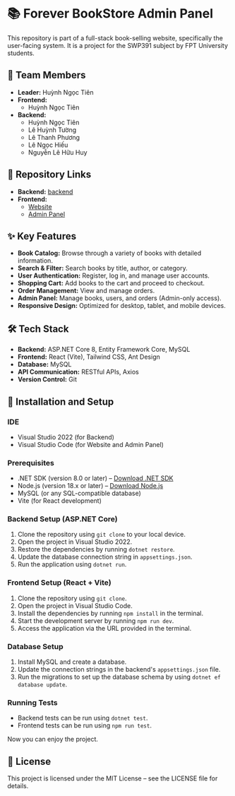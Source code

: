 # 📚 Forever BookStore Admin Panel

This repository is part of a full-stack book-selling website, specifically the user-facing system. It is a project for the SWP391 subject by FPT University students.

## 👥 Team Members
- **Leader:** Huỳnh Ngọc Tiên
- **Frontend:**
  - Huỳnh Ngọc Tiên
- **Backend:**
  - Huỳnh Ngọc Tiên
  - Lê Huỳnh Tường
  - Lê Thanh Phương
  - Lê Ngọc Hiếu
  - Nguyễn Lê Hữu Huy

## 🔗 Repository Links
- **Backend:** [backend](https://github.com/Lain4504/backend.git)
- **Frontend:**
  - [Website](https://github.com/Lain4504/website.git)
  - [Admin Panel](https://github.com/Lain4504/adminpanel.git)

## ✨ Key Features
- **Book Catalog:** Browse through a variety of books with detailed information.
- **Search & Filter:** Search books by title, author, or category.
- **User Authentication:** Register, log in, and manage user accounts.
- **Shopping Cart:** Add books to the cart and proceed to checkout.
- **Order Management:** View and manage orders.
- **Admin Panel:** Manage books, users, and orders (Admin-only access).
- **Responsive Design:** Optimized for desktop, tablet, and mobile devices.

## 🛠️ Tech Stack
- **Backend:** ASP.NET Core 8, Entity Framework Core, MySQL
- **Frontend:** React (Vite), Tailwind CSS, Ant Design
- **Database:** MySQL
- **API Communication:** RESTful APIs, Axios
- **Version Control:** Git

## 🚀 Installation and Setup

### IDE
- Visual Studio 2022 (for Backend)
- Visual Studio Code (for Website and Admin Panel)

### Prerequisites
- .NET SDK (version 8.0 or later) – [Download .NET SDK](https://dotnet.microsoft.com/download)
- Node.js (version 18.x or later) – [Download Node.js](https://nodejs.org/)
- MySQL (or any SQL-compatible database)
- Vite (for React development)

### Backend Setup (ASP.NET Core)
1. Clone the repository using `git clone` to your local device.
2. Open the project in Visual Studio 2022.
3. Restore the dependencies by running `dotnet restore`.
4. Update the database connection string in `appsettings.json`.
5. Run the application using `dotnet run`.

### Frontend Setup (React + Vite)
1. Clone the repository using `git clone`.
2. Open the project in Visual Studio Code.
3. Install the dependencies by running `npm install` in the terminal.
4. Start the development server by running `npm run dev`.
5. Access the application via the URL provided in the terminal.

### Database Setup
1. Install MySQL and create a database.
2. Update the connection strings in the backend's `appsettings.json` file.
3. Run the migrations to set up the database schema by using `dotnet ef database update`.

### Running Tests
- Backend tests can be run using `dotnet test`.
- Frontend tests can be run using `npm run test`.

Now you can enjoy the project.

## 📄 License
This project is licensed under the MIT License – see the LICENSE file for details.
